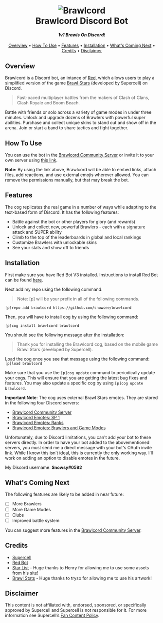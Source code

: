 <h1 align="center">
  <br>
  <img src="https://i.imgur.com/poP3rlo.png" alt="Brawlcord">
  <br>
  Brawlcord Discord Bot
  <br>
</h1>

<h4 align="center"><i>1v1 Brawls On Discord!</i></h4>

<p align="center">
  <a href="#overview">Overview</a>
  •
  <a href="#how-to-use">How To Use</a>
  •
  <a href="#features">Features</a>
  •
  <a href="#installation">Installation</a>
  •
  <a href="#whats-coming-next">What's Coming Next</a>
  •
  <a href="#credits">Credits</a>
  •
  <a href="#disclaimer">Disclaimer</a>
</p>

## Overview

Brawlcord is a Discord bot, an intance of [Red](https://github.com/Cog-Creators/Red-DiscordBot), which allows users to play a simplified version of the game [Brawl Stars](https://brawlstars.com) (developed by Supercell) on Discord.  

> Fast-paced multiplayer battles from the makers of Clash of Clans, Clash Royale and Boom Beach.

Battle with friends or solo across a variety of game modes in under three minutes. Unlock and upgrade dozens of Brawlers with powerful super abilities. Purchase and collect unique skins to stand out and show off in the arena. Join or start a band to share tactics and fight together.

## How To Use

You can use the bot in the [Brawlcord Community Server](https://discord.gg/7zJ3PbJ) or invite it to your own server using [this link](https://discordapp.com/oauth2/authorize?client_id=644118957917208576&scope=bot&permissions=311360).  

**Note:** By using the link above, Brawlcord will be able to embed links, attach files, add reactions, and use external emojis wherever allowed. You can remove the permissions manually, but that may break the bot.  

## Features

The cog replicates the real game in a number of ways while adapting to the text-based form of Discord. It has the following features:

- Battle against the bot or other players for glory (and rewards)  
- Unlock and collect new, powerful Brawlers - each with a signature attack and SUPER ability
- Climb to the top of the leaderboards in global and local rankings
- Customize Brawlers with unlockable skins
- See your stats and show off to friends  

## Installation

First make sure you have Red Bot V3 installed. Instructions to install Red Bot can be found [here](https://github.com/Cog-Creators/Red-DiscordBot#installation).

Next add my repo using the following command:

> Note: [p] will be your prefix in all of the following commands.  

`[p]repo add brawlcord https://github.com/snowsee/brawlcord`

Then, you will have to install cog by using the following command:

`[p]cog install brawlcord brawlcord`

You should see the following message after the installation:
> Thank you for installing the Brawlcord cog, based on the mobile game Brawl Stars (developed by Supercell).

Load the cog once you see that message using the following command:
`[p]load brawlcord`

Make sure that you use the `[p]cog update` command to periodically update your cogs. This will ensure that you are getting the latest bug fixes and features. You may also update a specific cog by using `[p]cog update brawlcord`.

**Important Note**: The cog uses external Brawl Stars emotes. They are stored in the following four Discord servers:

- [Brawlcord Community Server](https://discord.gg/7zJ3PbJ)
- [Brawlcord Emotes: SP 1](https://discord.gg/rxZaMmN)
- [Brawlcord Emotes: Ranks](https://discord.gg/5tT88HM)
- [Brawlcord Emotes: Brawlers and Game Modes](https://discord.gg/77Edmna)

Unfortunately, due to Discord limitations, you can't add your bot to these servers directly. In order to have your bot added to the abovementioned servers, you must send me a direct message with your bot's OAuth invite link. While I know this isn't ideal, this is currently the only working way. I'll work on adding an option to disable emotes in the future.  

My Discord username: **Snowsy#0592**

## What's Coming Next

The following features are likely to be added in near future:

- [ ] More Brawlers  
- [ ] More Game Modes  
- [ ] Clubs  
- [ ] Improved battle system  

You can suggest more features in the [Brawlcord Community Server](https://discord.gg/7zJ3PbJ).  

## Credits

- [Supercell](https://supercell.com/en/)
- [Red Bot](https://github.com/Cog-Creators/Red-DiscordBot)
- [Star List](https://www.starlist.pro) - Huge thanks to Henry for allowing me to use some assets from his site!  
- [Brawl Stats](https://brawlstats.com) - Huge thanks to tryso for allowing me to use his artwork!  

## Disclaimer

This content is not affiliated with, endorsed, sponsored, or specifically approved by Supercell and Supercell is not responsible for it. For more information see Supercell’s [Fan Content Policy](www.supercell.com/fan-content-policy).
